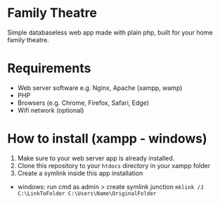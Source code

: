 # Family Theatre
 Simple databaseless web app made with plain php, built for your home family theatre.

# Requirements
- Web server software e.g. Nginx, Apache (xampp, wamp)
- PHP
- Browsers (e.g. Chrome, Firefox, Safari, Edge)
- Wifi network (optional)

# How to install (xampp - windows)
1. Make sure to your web server app is already installed.
2. Clone this repository to your `htdocs` directory in your xampp folder
3. Create a symlink inside this app installation
 - windows: run cmd as admin > create symlink junction `mklink /J C:\LinkToFolder C:\Users\Name\OriginalFolder`